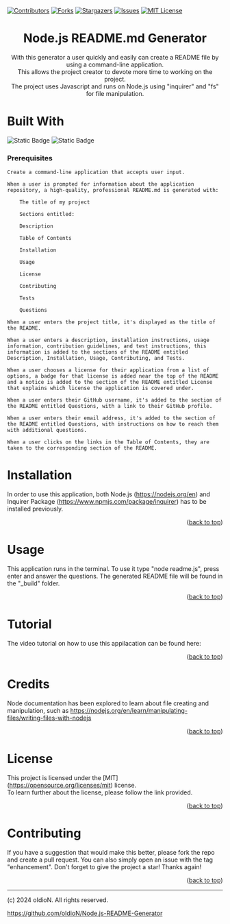 <!-- Improved compatibility of back to top link: See: https://github.com/othneildrew/Best-README-Template/pull/73 -->

[![Contributors][contributors-shield]][contributors-url]
[![Forks][forks-shield]][forks-url]
[![Stargazers][stars-shield]][stars-url]
[![Issues][issues-shield]][issues-url]
[![MIT License][license-shield]][license-url]



<h1 align="center">Node.js README.md Generator</h1>


  <p align="center">
   With this generator a user quickly and easily can create a README file by using a command-line application.<br>
   This allows the project creator to devote more time to working on the project.<br>
   The project uses Javascript and runs on Node.js using "inquirer" and "fs" for file manipulation.</p>
   
</div>

# Built With

![Static Badge](https://img.shields.io/badge/Node.JS-blue?style=for-the-badge)
![Static Badge](https://img.shields.io/badge/JavaScirpt-100%25-yellow?style=for-the-badge)

### Prerequisites

    Create a command-line application that accepts user input.

    When a user is prompted for information about the application repository, a high-quality, professional README.md is generated with:

        The title of my project

        Sections entitled:

        Description

        Table of Contents

        Installation

        Usage

        License

        Contributing

        Tests

        Questions

    When a user enters the project title, it's displayed as the title of the README.

    When a user enters a description, installation instructions, usage information, contribution guidelines, and test instructions, this information is added to the sections of the README entitled Description, Installation, Usage, Contributing, and Tests.

    When a user chooses a license for their application from a list of options, a badge for that license is added near the top of the README and a notice is added to the section of the README entitled License that explains which license the application is covered under.

    When a user enters their GitHub username, it's added to the section of the README entitled Questions, with a link to their GitHub profile.

    When a user enters their email address, it's added to the section of the README entitled Questions, with instructions on how to reach them with additional questions.

    When a user clicks on the links in the Table of Contents, they are taken to the corresponding section of the README.


# Installation

In order to use this application, both Node.js (https://nodejs.org/en) and Inquirer Package (https://www.npmjs.com/package/inquirer) has to be installed previously.

<p align="right">(<a href="#readme-top">back to top</a>)</p>

# Usage

This application runs in the terminal. To use it type "node readme.js", press enter and answer the questions. The generated README file will be found in the "_build" folder. 

<p align="right">(<a href="#readme-top">back to top</a>)</p>

# Tutorial

The video tutorial on how to use this appilacation can be found here: 

<p align="right">(<a href="#readme-top">back to top</a>)</p>

# Credits

Node documentation has been explored to learn about file creating and manipulation, such as https://nodejs.org/en/learn/manipulating-files/writing-files-with-nodejs

<p align="right">(<a href="#readme-top">back to top</a>)</p>

# License

This project is licensed under the [MIT]  (https://opensource.org/licenses/mit) license. <br>
To learn further about the license, please follow the link provided.

<p align="right">(<a href="#readme-top">back to top</a>)</p>

# Contributing

If you have a suggestion that would make this better, please fork the repo and create a pull request. You can also simply open an issue with the tag "enhancement".
Don't forget to give the project a star! Thanks again!

<p align="right">(<a href="#readme-top">back to top</a>)</p>


<!-- MARKDOWN LINKS & IMAGES -->
<!-- https://www.markdownguide.org/basic-syntax/#reference-style-links -->
[contributors-shield]: https://img.shields.io/github/contributors/oIdioN/Node.js-README-Generator.svg?style=for-the-badge
[contributors-url]: https://github.com/oIdioN/Node.js-README-Generator/graphs/contributors
[forks-shield]: https://img.shields.io/github/forks/oIdioN/Node.js-README-Generator.svg?style=for-the-badge
[forks-url]: https://github.com/oIdioN/oIdioN/Node.js-README-Generator/forks
[stars-shield]: https://img.shields.io/github/stars/oIdioN/Node.js-README-Generator.svg?style=for-the-badge
[stars-url]: https://github.com/oIdioN/Node.js-README-Generator/stargazers
[issues-shield]: https://img.shields.io/github/issues/oIdioN/Node.js-README-Generator.svg?style=for-the-badge
[issues-url]: https://github.com/oIdioN/Bootstrap-PortfoliooIdioN/Node.js-README-Generator/issues 
[license-shield]: https://img.shields.io/github/license/oIdioN/Node.js-README-Generator.svg?style=for-the-badge
[license-url]: https://github.com/oIdioN/Node.js-README-Generator?tab=MIT-1-ov-file#readme
[product-screenshot]: src/images/screenshot/sitecover.png
[NodeJS]: https://img.shields.io/badge/node.js-6DA55F?style=for-the-badge&logo=node.js&logoColor=white
[Node-url]: https://nodejs.org/en
[JQuery.com]: https://img.shields.io/badge/jQuery-0769AD?style=for-the-badge&logo=jquery&logoColor=white
[JQuery-url]: https://jquery.com 
[Bulma]: https://img.shields.io/badge/bulma-00D0B1?style=for-the-badge&logo=bulma&logoColor=white

---
(c) 2024 oIdioN. All rights reserved.
</div>


https://github.com/oIdioN/Node.js-README-Generator